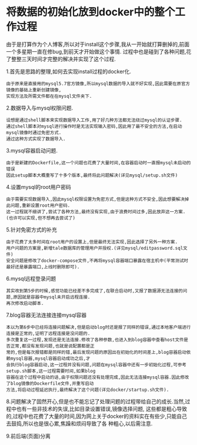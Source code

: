 # 将数据的初始化放到docker中的整个工作过程

由于是打算作为个人博客,所以对于install这个步骤,我从一开始就打算删掉的,前面一个多星期一直在修bug,到前天才开始做这个事情.
过程中也是碰到了各种问题,花了整整三天时间才完整的解决并实现了这个过程.

1.首先是思路的整理,如何去实现install过程的docker化.

    由于原来是直接用的mysql5.7官方镜像,所以mysql数据的导入就不好实现,因此需要在原官方镜像的基础上重新创建镜像,
    实现方法及所需文件都在在mysql文件夹下.

2.数据导入与mysql权限问题.

    设想是通过shell脚本来实现数据导入工作,用了好几种方法都无法绕过mysql的认证步骤.
    通过shell脚本对mysql进行操作时是无法实现输入密码,因此用了最不安全的方法,在启动mysql镜像时通过免密方式.
    通过这种方式实现了数据导入.

3.mysql容器启动问题.

    由于是新建的Dockerfile,这一个问题也花费了大量时间,在容器启动时一直报mysql未启动的错误
    因此setup脚本大概重写了十多个版本,最终将此问题解决(详见mysql/setup.sh文件)

4.设置mysql的root用户密码

    由于需要实现数据导入,因此mysql权限设置为免密方式,但是这种方式不安全,因此想要解决掉此问题,重新设置root用户密码.
    这一过程就不细讲了,尝试了各种方法,最终没有实现,由于浪费时间过多,因此放弃这一方案.(也许可以实现,但不想再去尝试了)

5.针对免密方式的补充

    由于花费了太多时间在root用户的设置上,但是最终无法实现,因此选择了另外一种方案.
    用户问题的方案是,新增tale数据库的管理用户并授权.(详见mysql/editpassword.sql文件)
    安全问题是修改了docker-compose文件,不再将mysql容器端口暴露在宿主机中(平常测试时最好还是暴露端口,上线时删除即可).

6.mysql远程登录问题

    其实改到第5步的时候,感觉功能已经差不多完成了,在联合启动时,又报了数据源无法连接的问题,原因就是容器中mysql未开启远程连接.
    再次修改启动脚本.

7.blog容器无法连接连接mysql容器

    本以为第6步中已经将连接问题解决,但是启动blog时还是报了同样的错误,通过本地客户端进行连接是正常的,证明了远程连接是没问题的.
    多次重复这一过程,发现还是无法连接.修改了各种参数,也进入到blog容器中查看host文件是否正常,都没有发现问题,也就是说配置都是正
    常的,但是每次报错都是同样的错,最后发现问题的原因出在初始化的时间差上,blog容器启动依赖mysql容器,mysql容器启动成功之后,才
    会执行blog容器启动,这一过程并没有问题,问题在mysql容器中还有一步初始化过程,可参考setup.sh脚本,这一过程需要时间,如果blog
    容器在这个过程中启动的话,由于权限问题还没有处理完成,因此无法连接mysql容器.因此修改了blog镜像的Dockerfile文件,并重写启动
    方法,将启动过程延迟执行,最终解决了这个问题(详见docker/startup.sh文件).

8.问题解决了固然开心,但是也不能忘记了处理问题的过程带给自己的成长.当然,过程中也有一些非技术的失误,比如目录设置错误,镜像选择问题,
这些都是粗心导致的,过程中也花费了大量的时间,因为网上关于docker的资料实在有些少,只能自己去鼓捣,所以也是很心累,焦躁和烦闷导致了各
种粗心,以后需注意.

9.前后端(页面)分离
